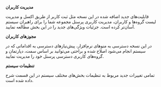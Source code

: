 **مدیریت کاربران**

قابلیت‌های جدید اضافه شده در این نسخه مثل ثبت کاربر از طریق اکسل و مدیریت لیست گروه‌ها و کاربران، مدیریت کاربری پرسنل مجموعه شما را برای راهبران سیستم آسان‌تر کرده است. جزئیات ویژگی‌های جدید را در این بخش مطالعه نمایید.

**مجوزهای کاربران**

در این نسخه دسترسی به منوهای نرم‌افزار، پیش‌نیازهای دسترسی به اقداماتی که در سیستم انجام می‌شود اصلاح شده و براحتی می‌توانید بر اساس سمت‌، دپارتمان و گروه‌های کاربری دسترسی پرسنل خود را مدیریت نمایید.

**تنظیمات سیستم**

تمامی تغییرات جدید مربوط به تنظیمات بخش‌های مختلف سیستم در این قسمت شرح داده شده است.
